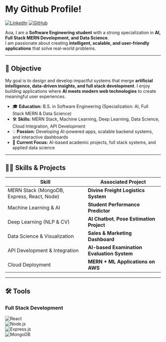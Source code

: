 #  My Github Profile!  

<a href="https://www.linkedin.com/in/bareerah-baig"><img src="https://img.shields.io/badge/-LinkedIn-blue?style=for-the-badge&logo=linkedin&logoColor=white" alt="LinkedIn"></a>
[![GitHub](https://img.shields.io/badge/GitHub-Profile-black?style=for-the-badge&logo=github)](https://github.com/BareerahBaig)  

Aoa, I am a **Software Engineering student** with a strong specialization in **AI, Full Stack MERN Development, and Data Science**.  
I am passionate about creating **intelligent, scalable, and user-friendly applications** that solve real-world problems.  

---

## 🎯 Objective  
My goal is to design and develop impactful systems that merge **artificial intelligence, data-driven insights, and full stack development**. I enjoy building applications where **AI meets modern web technologies** to create meaningful user experiences.  

- 🎓 **Education:** B.S. in Software Engineering (Specialization: AI, Full Stack MERN & Data Science)  
- 🛠️ **Skills:** MERN Stack, Machine Learning, Deep Learning, Data Science, Cloud Integration, API Development  
- 💡 **Passion:** Developing AI-powered apps, scalable backend systems, and interactive dashboards  
- 📌 **Current Focus:** AI-based academic projects, full stack systems, and applied data science  

---

## 🧑‍💻 Skills & Projects  

| Skill | Associated Project |
|-------|---------------------|
| MERN Stack (MongoDB, Express, React, Node) | **Divine Freight Logistics System** |
| Machine Learning & AI | **Student Performance Predictor** |
| Deep Learning (NLP & CV) | **AI Chatbot**, **Pose Estimation Project** |
| Data Science & Visualization | **Sales & Marketing Dashboard** |
| API Development & Integration | **AI-based Examination Evaluation System** |
| Cloud Deployment | **MERN + ML Applications on AWS** |

---

## 🛠 Tools  

### Full Stack Development  
![React](https://img.shields.io/badge/-React-61DAFB?logo=react&logoColor=black&style=for-the-badge)  
![Node.js](https://img.shields.io/badge/-Node.js-339933?logo=node.js&logoColor=white&style=for-the-badge)  
![Express.js](https://img.shields.io/badge/-Express.js-000000?logo=express&logoColor=white&style=for-the-badge)  
![MongoDB](https://img.shields.io/badge/-MongoDB-47A248?logo=mongodb&logoColor=white&style=for-the-badge)  
